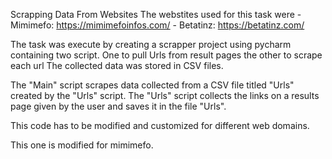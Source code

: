 Scrapping Data From Websites
  The webstites used for this task were - Mimimefo: https://mimimefoinfos.com/
                                        - Betatinz: https://betatinz.com/
 
The task was execute by creating a scrapper project using pycharm containing two script. One to pull Urls from result pages the other to scrape each url
The collected data was stored in CSV files.

The "Main" script scrapes data collected from a CSV file titled "Urls" created by the "Urls" script. The "Urls" script collects the links on a results page given by the user and saves it in the file "Urls".

This code has to be modified and customized for different web domains. 

This one is modified for mimimefo.
